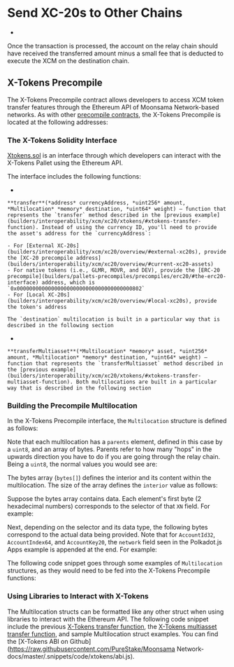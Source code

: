 # Send XC-20s to Other Chains


- 
    


Once the transaction is processed, the account on the relay chain should have received the transferred amount minus a small fee that is deducted to execute the XCM on the destination chain.

## X-Tokens Precompile

The X-Tokens Precompile contract allows developers to access XCM token transfer features through the Ethereum API of Moonsama Network-based networks. As with other [precompile contracts](builders/pallets-precompiles/precompiles/), the X-Tokens Precompile is located at the following addresses:

### The X-Tokens Solidity Interface

[Xtokens.sol](/blob/master/precompiles/xtokens/Xtokens.sol) is an interface through which developers can interact with the X-Tokens Pallet using the Ethereum API.

The interface includes the following functions:

- 
    
    **transfer**(*address* currencyAddress, *uint256* amount, *Multilocation* *memory* destination, *uint64* weight) — function that represents the `transfer` method described in the [previous example](builders/interoperability/xcm/xc20/xtokens/#xtokens-transfer-function). Instead of using the currency ID, you'll need to provide the asset's address for the `currencyAddress`:
    
    - For [External XC-20s](builders/interoperability/xcm/xc20/overview/#external-xc20s), provide the [XC-20 precompile address](builders/interoperability/xcm/xc20/overview/#current-xc20-assets)
    - For native tokens (i.e., GLMR, MOVR, and DEV), provide the [ERC-20 precompile](builders/pallets-precompiles/precompiles/erc20/#the-erc20-interface) address, which is `0x0000000000000000000000000000000000000802`
    - For [Local XC-20s](builders/interoperability/xcm/xc20/overview/#local-xc20s), provide the token's address
    
    The `destination` multilocation is built in a particular way that is described in the following section
    
- 
    
    **transferMultiasset**(*Multilocation* *memory* asset, *uint256* amount, *Multilocation* *memory* destination, *uint64* weight) — function that represents the `transferMultiasset` method described in the [previous example](builders/interoperability/xcm/xc20/xtokens/#xtokens-transfer-multiasset-function). Both multilocations are built in a particular way that is described in the following section
    

### Building the Precompile Multilocation

In the X-Tokens Precompile interface, the `Multilocation` structure is defined as follows:

Note that each multilocation has a `parents` element, defined in this case by a `uint8`, and an array of bytes. Parents refer to how many "hops" in the upwards direction you have to do if you are going through the relay chain. Being a `uint8`, the normal values you would see are:

The bytes array (`bytes[]`) defines the interior and its content within the multilocation. The size of the array defines the `interior` value as follows:

Suppose the bytes array contains data. Each element's first byte (2 hexadecimal numbers) corresponds to the selector of that `XN` field. For example:

Next, depending on the selector and its data type, the following bytes correspond to the actual data being provided. Note that for `AccountId32`, `AccountIndex64`, and `AccountKey20`, the `network` field seen in the Polkadot.js Apps example is appended at the end. For example:

The following code snippet goes through some examples of `Multilocation` structures, as they would need to be fed into the X-Tokens Precompile functions:

### Using Libraries to Interact with X-Tokens

The Multilocation structs can be formatted like any other struct when using libraries to interact with the Ethereum API. The following code snippet include the previous [X-Tokens transfer function](builders/interoperability/xcm/xc20/xtokens/#xtokens-transfer-function), the [X-Tokens multiasset transfer function](builders/interoperability/xcm/xc20/xtokens/#xtokens-transfer-multiasset-function), and sample Multilocation struct examples. You can find the [X-Tokens ABI on Github](<https://raw.githubusercontent.com/PureStake/Moonsama> Network-docs/master/.snippets/code/xtokens/abi.js).
